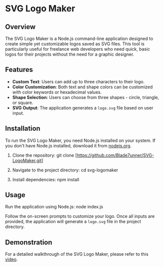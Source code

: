 # SVG Logo Maker

## Overview

The SVG Logo Maker is a Node.js command-line application designed to create simple yet customizable logos saved as SVG files. This tool is particularly useful for freelance web developers who need quick, basic logos for their projects without the need for a graphic designer.

## Features

- **Custom Text**: Users can add up to three characters to their logo.
- **Color Customization**: Both text and shape colors can be customized with color keywords or hexadecimal values.
- **Shape Selection**: Users can choose from three shapes - circle, triangle, or square.
- **SVG Output**: The application generates a `logo.svg` file based on user input.

## Installation

To run the SVG Logo Maker, you need Node.js installed on your system. If you don't have Node.js installed, download it from [nodejs.org](https://nodejs.org/).

1. Clone the repository: git clone [https://github.com/Blade7unner/SVG-LogoMaker.git]

2. Navigate to the project directory: cd svg-logomaker

3. Install dependencies: npm install


## Usage

Run the application using Node.js: node index.js


Follow the on-screen prompts to customize your logo. Once all inputs are provided, the application will generate a `logo.svg` file in the project directory.

## Demonstration

For a detailed walkthrough of the SVG Logo Maker, please refer to this [video](link-to-your-video).







